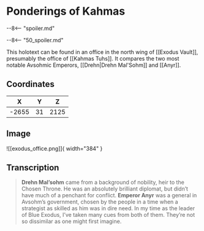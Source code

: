 # Ponderings of Kahmas

--8<-- "spoiler.md"

--8<-- "50_spoiler.md"

This holotext can be found in an office in the north wing of [[Exodus Vault]], presumably the office of [[Kahmas Tuhs]]. It compares the two most notable Avsohmic Emperors, [[Drehn|Drehn Mal'Sohm]] and [[Anyr]].

## Coordinates
| **X** | **Y** | **Z** |
| :---: | :---: | :---: |
| -2655 |  31   | 2125  |

## Image

![[exodus_office.png]]{ width="384" }

## Transcription
> **Drehn Mal’sohm** came from a background of nobility, heir to the Chosen Throne. He was an absolutely brilliant diplomat, but didn’t have much of a penchant for conflict. **Emperor Anyr** was a general in Avsohm’s government, chosen by the people in a time when a strategist as skilled as him was in dire need. In my time as the leader of Blue Exodus, I’ve taken many cues from both of them. They’re not so dissimilar as one might first imagine.
